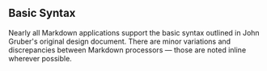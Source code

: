 ## Basic Syntax

Nearly all Markdown applications support the basic syntax outlined in John Gruber's original design document. There are minor variations and discrepancies between Markdown processors — those are noted inline wherever possible.
